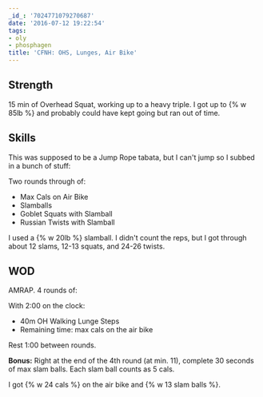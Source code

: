 ```yaml
---
_id_: '7024771079270687'
date: '2016-07-12 19:22:54'
tags:
- oly
- phosphagen
title: 'CFNH: OHS, Lunges, Air Bike'
---
```


## Strength

15 min of Overhead Squat, working up to a heavy triple. I got up to {% w 85lb %} and probably could have kept going but ran out of time.


## Skills

This was supposed to be a Jump Rope tabata, but I can't jump so I subbed in a bunch of stuff:

Two rounds through of:

- Max Cals on Air Bike
- Slamballs
- Goblet Squats with Slamball
- Russian Twists with Slamball

I used a {% w 20lb %} slamball. I didn't count the reps, but I got through about 12 slams, 12-13 squats, and 24-26 twists.


## WOD

AMRAP. 4 rounds of:

With 2:00 on the clock:

- 40m OH Walking Lunge Steps
- Remaining time: max cals on the air bike

Rest 1:00 between rounds.

**Bonus:** Right at the end of the 4th round (at min. 11), complete 30 seconds of max slam balls. Each slam ball counts as 5 cals.

I got {% w 24 cals %} on the air bike and {% w 13 slam balls %}.
